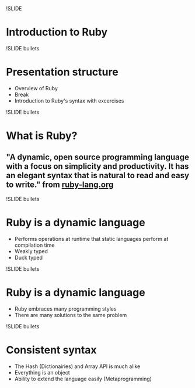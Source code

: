 !SLIDE 
# Introduction to Ruby #

!SLIDE bullets
# Presentation structure #

* Overview of Ruby
* Break
* Introduction to Ruby's syntax with excercises

!SLIDE bullets
# What is Ruby? #

## "A dynamic, open source programming language with a focus on simplicity and productivity. It has an elegant syntax that is natural to read and easy to write." from [ruby-lang.org](http://ruby-lang.org)

!SLIDE bullets
# Ruby is a dynamic language #

* Performs operations at runtime that static languages perform at compilation time
* Weakly typed
* Duck typed

!SLIDE bullets
# Ruby is a dynamic language #

* Ruby embraces many programming styles
* There are many solutions to the same problem

!SLIDE bullets
# Consistent syntax #

* The Hash (Dictionairies) and Array API is much alike
* Everything is an object
* Ability to extend the language easily (Metaprogramming)
